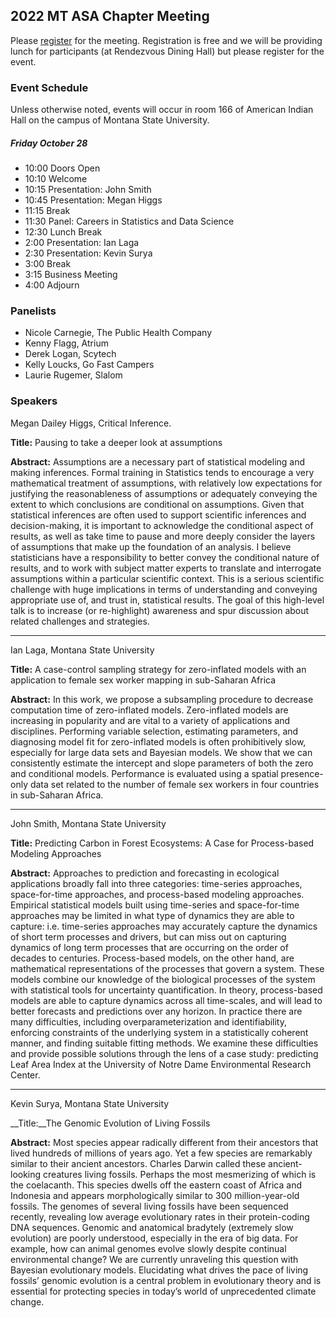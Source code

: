 ## 2022 MT ASA Chapter Meeting

Please [register](https://docs.google.com/forms/d/e/1FAIpQLSdT8WbChO4p07HLO4QAZJOPYwHE8kv1Vux3pbRgh9E2UfZ4fA/viewform?usp=sf_link) for the meeting. Registration is free and we will be providing lunch for participants (at Rendezvous Dining Hall) but please register for the event.

### Event Schedule
Unless otherwise noted, events will occur in room 166 of American Indian Hall on the campus of Montana State University.

##### Friday October 28
- 10:00 Doors Open
- 10:10 Welcome
- 10:15 Presentation: John Smith
- 10:45 Presentation: Megan Higgs
- 11:15 Break
- 11:30 Panel: Careers in Statistics and Data Science
- 12:30 Lunch Break
- 2:00 Presentation: Ian Laga
- 2:30 Presentation: Kevin Surya
- 3:00 Break
- 3:15 Business Meeting
- 4:00 Adjourn


### Panelists

- Nicole Carnegie, The Public Health Company
- Kenny Flagg, Atrium
- Derek Logan, Scytech
- Kelly Loucks, Go Fast Campers
- Laurie Rugemer, Slalom

### Speakers

Megan Dailey Higgs, Critical Inference. 

__Title:__ Pausing to take a deeper look at assumptions

__Abstract:__ Assumptions are a necessary part of statistical modeling and making inferences.  Formal training in Statistics tends to encourage a very mathematical treatment of assumptions, with relatively low expectations for justifying the reasonableness of assumptions or adequately conveying the extent to which conclusions are conditional on assumptions.  Given that statistical inferences are often used to support scientific inferences and decision-making, it is important to acknowledge the conditional aspect of results, as well as take time to pause and more deeply consider the layers of assumptions that make up the foundation of an analysis.  I believe statisticians have a responsibility to better convey the conditional nature of results, and to work with subject matter experts to translate and interrogate assumptions within a particular scientific context.  This is a serious scientific challenge with huge implications in terms of understanding and conveying appropriate use of, and trust in, statistical results.  The goal of this high-level talk is to increase (or re-highlight) awareness and spur discussion about related challenges and strategies.

---

Ian Laga, Montana State University

__Title:__ A case-control sampling strategy for zero-inflated models with an application to female sex worker mapping in sub-Saharan Africa

__Abstract:__ In this work, we propose a subsampling procedure to decrease computation time of zero-inflated models. Zero-inflated models are increasing in popularity and are vital to a variety of applications and disciplines. Performing variable selection, estimating parameters, and diagnosing model fit for zero-inflated models is often prohibitively slow, especially for large data sets and Bayesian models. We show that we can consistently estimate the intercept and slope parameters of both the zero and conditional models. Performance is evaluated using a spatial presence-only data set related to the number of female sex workers in four countries in sub-Saharan Africa.

---

John Smith, Montana State University

__Title:__ Predicting Carbon in Forest Ecosystems: A Case for Process-based Modeling Approaches

__Abstract:__ Approaches to prediction and forecasting in ecological applications broadly fall into three categories: time-series approaches, space-for-time approaches, and process-based modeling approaches. Empirical statistical models built using time-series and space-for-time approaches may be limited in what type of dynamics they are able to capture: i.e. time-series approaches may accurately capture the dynamics of short term processes and drivers, but can miss out on capturing dynamics of long term processes that are occurring on the order of decades to centuries. Process-based models, on the other hand, are mathematical representations of the processes that govern a system. These models combine our knowledge of the biological processes of the system with statistical tools for uncertainty quantification. In theory, process-based models are able to capture dynamics across all time-scales, and will lead to better forecasts and predictions over any horizon. In practice there are many difficulties, including overparameterization and identifiability, enforcing constraints of the underlying system in a statistically coherent manner, and finding suitable fitting methods. We examine these difficulties and provide possible solutions through the lens of a case study: predicting Leaf Area Index at the University of Notre Dame Environmental Research Center. 

---

Kevin Surya, Montana State University

__Title:__The Genomic Evolution of Living Fossils


__Abstract:__ Most species appear radically different from their ancestors that lived hundreds of millions of years ago. Yet a few species are remarkably similar to their ancient ancestors. Charles Darwin called these ancient-looking creatures living fossils. Perhaps the most mesmerizing of which is the coelacanth. This species dwells off the eastern coast of Africa and Indonesia and appears morphologically similar to 300 million-year-old fossils. The genomes of several living fossils have been sequenced recently, revealing low average evolutionary rates in their protein-coding DNA sequences. Genomic and anatomical bradytely (extremely slow evolution) are poorly understood, especially in the era of big data. For example, how can animal genomes evolve slowly despite continual environmental change? We are currently unraveling this question with Bayesian evolutionary models. Elucidating what drives the pace of living fossils’ genomic evolution is a central problem in evolutionary theory and is essential for protecting species in today’s world of unprecedented climate change.


